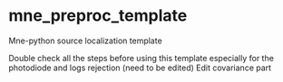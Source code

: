 # mne_preproc_template
Mne-python source localization template

Double check all the steps before using this template especially for the photodiode and logs rejection (need to be edited)
Edit covariance part
